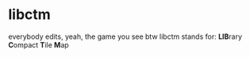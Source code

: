 # libctm
 everybody edits, yeah, the game you see
 btw libctm stands for:
 **LIB**rary **C**ompact **T**ile **M**ap
